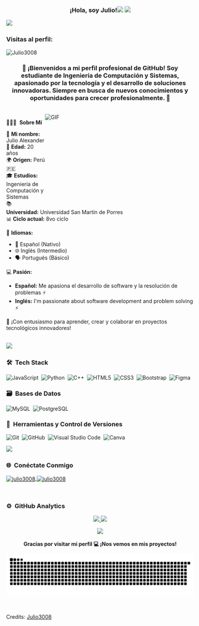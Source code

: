 <h3 align="center">¡Hola, soy Julio!<img src="https://media.giphy.com/media/hvRJCLFzcasrR4ia7z/giphy.gif" width="28"> <img src="https://emojis.slackmojis.com/emojis/images/1531849430/4246/blob-sunglasses.gif?1531849430" width="28"/></h3>

<img src="https://user-images.githubusercontent.com/73097560/115834477-dbab4500-a447-11eb-908a-139a6edaec5c.gif">

<p align="right"> 
  <h3>Visitas al perfil:</h3> 
  <img src="https://komarev.com/ghpvc/?username=Julio3008&label=Profile%20views&color=blue&style=flat" alt="Julio3008" /> 
</p>

<h3 align="center">
👋 ¡Bienvenidos a mi perfil profesional de GitHub! Soy estudiante de Ingeniería de Computación y Sistemas, apasionado por la tecnología y el desarrollo de soluciones innovadoras. Siempre en busca de nuevos conocimientos y oportunidades para crecer profesionalmente. 🚀
</h3>

<br>

<img align="right" height="250" width="400" alt="GIF" src="https://media.giphy.com/media/qgQUggAC3Pfv687qPC/giphy.gif" />

👨🏻‍💻 &nbsp;**Sobre Mí**

👨 **Mi nombre:** Julio Alexander  
🎂 **Edad:** 20 años  
🌍 **Origen:** Perú 🇵🇪  
🎓 **Estudios:** Ingeniería de Computación y Sistemas  
📚 **Universidad:** Universidad San Martín de Porres  
📊 **Ciclo actual:** 8vo ciclo

🌟 **Idiomas:**

- 🏅 Español (Nativo)
- 🌐 Inglés (Intermedio)
- 🗣️ Portugués (Básico)

💻 **Pasión:**

- **Español:** Me apasiona el desarrollo de software y la resolución de problemas ⚡
- **Inglés:** I'm passionate about software development and problem solving ⚡

🚀 ¡Con entusiasmo para aprender, crear y colaborar en proyectos tecnológicos innovadores!

<br>
<img src="https://user-images.githubusercontent.com/73097560/115834477-dbab4500-a447-11eb-908a-139a6edaec5c.gif">

### 🛠 &nbsp;Tech Stack

![JavaScript](https://img.shields.io/badge/javascript-%23323330.svg?style=for-the-badge&logo=javascript&logoColor=%23F7DF1E)&nbsp;
![Python](https://img.shields.io/badge/python-3670A0?style=for-the-badge&logo=python&logoColor=ffdd54)&nbsp;
![C++](https://img.shields.io/badge/c++-%2300599C.svg?style=for-the-badge&logo=c%2B%2B&logoColor=white)&nbsp;
![HTML5](https://img.shields.io/badge/html5-%23E34F26.svg?style=for-the-badge&logo=html5&logoColor=white)&nbsp;
![CSS3](https://img.shields.io/badge/css3-%231572B6.svg?style=for-the-badge&logo=css3&logoColor=white)&nbsp;
![Bootstrap](https://img.shields.io/badge/bootstrap-%23563D7C.svg?style=for-the-badge&logo=bootstrap&logoColor=white)&nbsp;
![Figma](https://img.shields.io/badge/figma-%23F24E1E.svg?style=for-the-badge&logo=figma&logoColor=white)&nbsp;

### 🗃 &nbsp;Bases de Datos

![MySQL](https://img.shields.io/badge/mysql-%2300f.svg?style=for-the-badge&logo=mysql&logoColor=white)&nbsp;
![PostgreSQL](https://img.shields.io/badge/postgres-%23316192.svg?style=for-the-badge&logo=postgresql&logoColor=white)&nbsp;
&emsp;

### 🧰 &nbsp;Herramientas y Control de Versiones

![Git](https://img.shields.io/badge/git-%23F05033.svg?style=for-the-badge&logo=git&logoColor=white)&nbsp;
![GitHub](https://img.shields.io/badge/github-%23121011.svg?style=for-the-badge&logo=github&logoColor=white)&nbsp;
![Visual Studio Code](https://img.shields.io/badge/Visual%20Studio%20Code-0078d7.svg?style=for-the-badge&logo=visual-studio-code&logoColor=white)&nbsp;
![Canva](https://img.shields.io/badge/Canva-%2300C4CC.svg?style=for-the-badge&logo=Canva&logoColor=white)&nbsp;

<img src="https://user-images.githubusercontent.com/73097560/115834477-dbab4500-a447-11eb-908a-139a6edaec5c.gif">

### 🌐 &nbsp;Conéctate Conmigo

<p align="left">
  <a href="https://www.linkedin.com/in/julio3008/" target="blank">
    <img align="center" src="https://raw.githubusercontent.com/rahuldkjain/github-profile-readme-generator/master/src/images/icons/Social/linked-in-alt.svg"
         alt="julio3008" height="30" width="40" />
  </a>
  <a href="https://github.com/Julio3008" target="blank">
    <img align="center" src="https://raw.githubusercontent.com/rahuldkjain/github-profile-readme-generator/master/src/images/icons/Social/github.svg"
         alt="julio3008" height="30" width="40" />
  </a>
</p>

<br>

### ⚙️ &nbsp;GitHub Analytics

<p align="center">
<a href="https://github.com/Julio3008">
  <img height="180em" src="https://github-readme-stats-eight-theta.vercel.app/api?username=Julio3008&show_icons=true&theme=algolia&include_all_commits=true&count_private=true"/>
  <img height="180em" src="https://github-readme-stats-eight-theta.vercel.app/api/top-langs/?username=Julio3008&layout=compact&langs_count=8&theme=algolia"/>
</a>
</p>

<!-- GitHub Streak Stats -->
<p align="center">
  <img src="https://github-readme-streak-stats.herokuapp.com/?user=Julio3008&theme=algolia&hide_border=true" />
</p>

<p align="center">
  <b>Gracias por visitar mi perfil 💻 ¡Nos vemos en mis proyectos!</b>
</p>

<p align="center">
  <img src="https://github.com/7oSkaaa/7oSkaaa/blob/output/github-contribution-grid-snake.svg?" alt="Snake Game"/>
</p>

<br>

Credits: [Julio3008](https://github.com/Julio3008)
